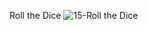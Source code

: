 Roll the Dice
![15-Roll the Dice](https://github.com/rabiaztoprak/JAVASCRIPT-PROJECTS/assets/80384765/a930d427-85f4-4590-a44b-30cb3fdfc1ad)
